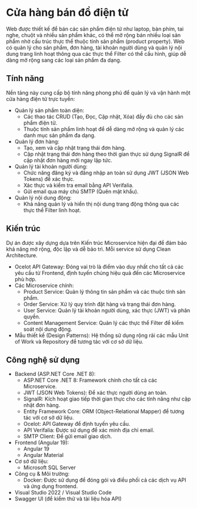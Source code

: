 # Cửa hàng bán đồ điện tử
Web được thiết kế để bán các sản phẩm điện tử như laptop, bàn phím, tai nghe, chuột và nhiều sản phẩm khác, có thể mở rộng bán nhiều loại sản phẩm nhờ cấu trúc thực thể thuộc tính sản phẩm (product property). Web có quản lý cho sản phẩm, đơn hàng, tài khoản người dùng và quản lý nội dung trang linh hoạt thông qua các thực thể Filter có thể cấu hình, giúp dễ dàng mở rộng sang các loại sản phẩm đa dạng.

## Tính năng
Nền tảng này cung cấp bộ tính năng phong phú để quản lý và vận hành một cửa hàng điện tử trực tuyến:
+ Quản lý sản phẩm toàn diện:
  + Các thao tác CRUD (Tạo, Đọc, Cập nhật, Xóa) đầy đủ cho các sản phẩm điện tử.
  + Thuộc tính sản phẩm linh hoạt để dễ dàng mở rộng và quản lý các danh mục sản phẩm đa dạng.
+ Quản lý đơn hàng:
  + Tạo, xem và cập nhật trạng thái đơn hàng.
  + Cập nhật trạng thái đơn hàng theo thời gian thực sử dụng SignalR để cập nhật đơn hàng mới ngay lập tức.
+ Quản lý tài khoản người dùng:
  + Chức năng đăng ký và đăng nhập an toàn sử dụng JWT (JSON Web Tokens) để xác thực.
  + Xác thực và kiểm tra email bằng API Verifalia.
  + Gửi email  qua máy chủ SMTP (Quên mật khẩu).
+ Quản lý nội dung động:
  + Khả năng quản lý và hiển thị nội dung trang động thông qua các thực thể Filter linh hoạt.
     
## Kiến trúc
Dự án được xây dựng dựa trên Kiến trúc Microservice hiện đại để đảm bảo khả năng mở rộng, độc lập và dễ bảo trì. Mỗi service sử dụng Clean Architecture.
+ Ocelot API Gateway: Đóng vai trò là điểm vào duy nhất cho tất cả các yêu cầu từ Frontend, định tuyến chúng hiệu quả đến các Microservice phù hợp.
+ Các Microservice chính:
  + Product Service: Quản lý thông tin sản phẩm và các thuộc tính sản phẩm.
  + Order Service: Xử lý quy trình đặt hàng và trạng thái đơn hàng.
  + User Service: Quản lý tài khoản người dùng, xác thực (JWT) và phân quyền.
  + Content Management Service: Quản lý các thực thể Filter để kiểm soát nội dung động.
+ Mẫu thiết kế (Design Patterns): Hệ thống sử dụng rộng rãi các mẫu Unit of Work và Repository để tương tác với cơ sở dữ liệu.
  
## Công nghệ sử dụng
+ Backend (ASP.NET Core .NET 8):
  + ASP.NET Core .NET 8: Framework chính cho tất cả các Microservice.
  + JWT (JSON Web Tokens): Để xác thực người dùng an toàn.
  + SignalR: Kích hoạt giao tiếp thời gian thực cho các tính năng như cập nhật đơn hàng.
  + Entity Framework Core: ORM (Object-Relational Mapper) để tương tác với cơ sở dữ liệu.
  + Ocelot: API Gateway để định tuyến yêu cầu.
  + API Verifalia: Được sử dụng để xác minh địa chỉ email.
  + SMTP Client: Để gửi email giao dịch.
+ Frontend (Angular 19):
  + Angular 19
  + Angular Material
+ Cơ sở dữ liệu:
  + Microsoft SQL Server
+ Công cụ & Môi trường:
  + Docker: Được sử dụng để đóng gói và điều phối cả các dịch vụ API và ứng dụng frontend.
+ Visual Studio 2022 / Visual Studio Code
+ Swagger UI (để kiểm thử và tài liệu hóa API)
